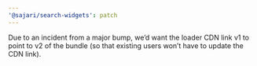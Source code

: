 ```yaml
---
'@sajari/search-widgets': patch
---
```


Due to an incident from a major bump, we’d want the loader CDN link v1 to point to v2 of the bundle (so that existing users won’t have to update the CDN link).
